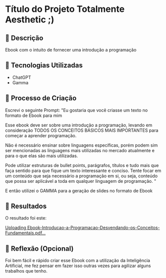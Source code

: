 # Título do Projeto Totalmente Aesthetic ;)

## 📒 Descrição
Ebook com o intuito de fornecer uma introdução a programação

## 🤖 Tecnologias Utilizadas
- ChatGPT
- Gamma

## 🧐 Processo de Criação
Escrevi o seguinte Prompt: 
"Eu gostaria que você criasse um texto no formato de Ebook para mim

Esse ebook deve ser sobre uma introdução a programação, levando em consideração TODOS OS CONCEITOS BÁSICOS MAIS IMPORTANTES para começar a aprender programação.

Não é necessário ensinar sobre linguagens específicas, porém podem sim ser mencionadas as linguagens mais utilizadas no mercado atualmente e para o que elas são mais utilizadas.

Pode utilizar estruturas de bullet points, parágrafos, títulos e tudo mais que faça sentido para que fique um texto interessante e conciso. Tente focar em um conteúdo que seja necessário a programação em si, ou seja, conteúdo que possa ser aplicável a toda em qualquer linguagem de programação. "

E então utilizei o GAMMA para a geração de slides no formato de Ebook

## 🚀 Resultados

O resultado foi este:

[Uploading Ebook-Introducao-a-Programacao-Desvendando-os-Conceitos-Fundamentais.pdf…]()


## 💭 Reflexão (Opcional)
Foi bem fácil e rápido criar esse Ebook com a utilização da Inteligência Artificial, me fez pensar em fazer isso outras vezes para agilizar alguns trabalhos que tenho.
